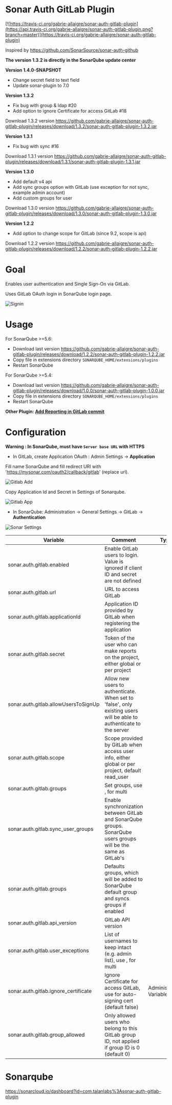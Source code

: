 Sonar Auth GitLab Plugin
==============================

[![https://travis-ci.org/gabrie-allaigre/sonar-auth-gitlab-plugin](https://api.travis-ci.org/gabrie-allaigre/sonar-auth-gitlab-plugin.png?branch=master)](https://travis-ci.org/gabrie-allaigre/sonar-auth-gitlab-plugin)

Inspired by https://github.com/SonarSource/sonar-auth-github

**The version 1.3.2 is directly in the SonarQube update center**

**Version 1.4.0-SNAPSHOT**

- Change secret field to text field
- Update sonar-plugin to 7.0

**Version 1.3.2**

- Fix bug with group & ldap #20
- Add option to ignore Certificate for access GitLab #18

Download 1.3.2 version https://github.com/gabrie-allaigre/sonar-auth-gitlab-plugin/releases/download/1.3.2/sonar-auth-gitlab-plugin-1.3.2.jar

**Version 1.3.1**

- Fix bug with sync #16

Download 1.3.1 version https://github.com/gabrie-allaigre/sonar-auth-gitlab-plugin/releases/download/1.3.1/sonar-auth-gitlab-plugin-1.3.1.jar

**Version 1.3.0**

- Add default v4 api
- Add sync groups option with GitLab (use exception for not sync, example admin account)
- Add custom groups for user

Download 1.3.0 version https://github.com/gabrie-allaigre/sonar-auth-gitlab-plugin/releases/download/1.3.0/sonar-auth-gitlab-plugin-1.3.0.jar

**Version 1.2.2**

- Add option to change scope for GitLab (since 9.2, scope is api)

Download 1.2.2 version https://github.com/gabrie-allaigre/sonar-auth-gitlab-plugin/releases/download/1.2.2/sonar-auth-gitlab-plugin-1.2.2.jar

# Goal

Enables user authentication and Single Sign-On via GitLab.

Uses GitLab OAuth login in SonarQube login page.

![Signin](doc/sonar_signin.jpg)

# Usage

For SonarQube >=5.6:

- Download last version https://github.com/gabrie-allaigre/sonar-auth-gitlab-plugin/releases/download/1.2.2/sonar-auth-gitlab-plugin-1.2.2.jar
- Copy file in extensions directory `SONARQUBE_HOME/extensions/plugins`
- Restart SonarQube 

For SonarQube >=5.4:

- Download last version https://github.com/gabrie-allaigre/sonar-auth-gitlab-plugin/releases/download/1.0.0/sonar-auth-gitlab-plugin-1.0.0.jar
- Copy file in extensions directory `SONARQUBE_HOME/extensions/plugins`
- Restart SonarQube 

**Other Plugin: [Add Reporting in GitLab commit](https://github.com/gabrie-allaigre/sonar-gitlab-plugin)**

# Configuration

**Warning : In SonarQube, must have `Server base URL` with HTTPS**

- In GitLab, create Application OAuth : Admin Settings -> **Application**

Fill name SonarQube and fill redirect URI with 'https://mysonar.com/oauth2/callback/gitlab' (replace url).

![Gitlab Add](doc/gitlab_add.png)

Copy Application Id and Secret in Settings of Sonarqube.

![Gitlab App](doc/gitlab_app.png)

- In SonarQube: Administration -> General Settings -> GitLab -> **Authentication**

![Sonar Settings](doc/sonar_admin.jpg)

| Variable | Comment | Type |
| -------- | ----------- | ---- |
| sonar.auth.gitlab.enabled | Enable GitLab users to login. Value is ignored if client ID and secret are not defined |
| sonar.auth.gitlab.url | URL to access GitLab | 
| sonar.auth.gitlab.applicationId | Application ID provided by GitLab when registering the application |
| sonar.auth.gitlab.secret | Token of the user who can make reports on the project, either global or per project |
| sonar.auth.gitlab.allowUsersToSignUp | Allow new users to authenticate. When set to 'false', only existing users will be able to authenticate to the server |
| sonar.auth.gitlab.scope | Scope provided by GitLab when access user info, either global or per project, default read_user |
| sonar.auth.gitlab.groups | Set groups, use , for multi |
| sonar.auth.gitlab.sync_user_groups | Enable synchronization between GitLab and SonarQube groups. SonarQube users groups will be the same as GitLab's |
| sonar.auth.gitlab.groups | Defaults groups, which will be added to SonarQube default group and syncs groups if enabled |
| sonar.auth.gitlab.api_version | GitLab API version |
| sonar.auth.gitlab.user_exceptions | List of usernames to keep intact (e.g. admin list), use , for multi |
| sonar.auth.gitlab.ignore_certificate | Ignore Certificate for access GitLab, use for auto-signing cert (default false) | Administration, Variable | >= 2.0.0 |
| sonar.auth.gitlab.group_allowed | Only allowed users who belong to this GitLab group ID, not applied if group ID is 0 (default 0) |

# Sonarqube

https://sonarcloud.io/dashboard?id=com.talanlabs%3Asonar-auth-gitlab-plugin

